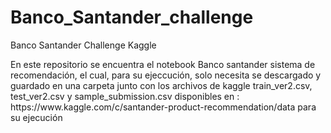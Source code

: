 # Banco_Santander_challenge
Banco Santander Challenge Kaggle
<P>En este repositorio se encuentra el notebook Banco santander sistema de recomendación, el cual, para su ejeccución, solo necesita se descargado y guardado en una carpeta junto con los archivos de kaggle train_ver2.csv, test_ver2.csv y sample_submission.csv disponibles en : https://www.kaggle.com/c/santander-product-recommendation/data para su ejecución</P>
